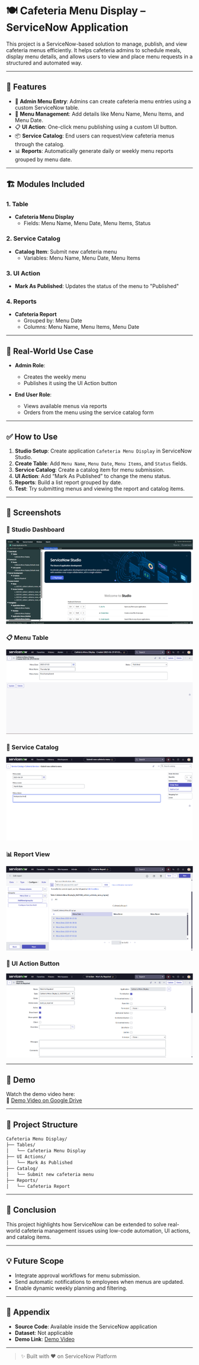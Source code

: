 # 🍽️ Cafeteria Menu Display – ServiceNow Application

This project is a ServiceNow-based solution to manage, publish, and view cafeteria menus efficiently. It helps cafeteria admins to schedule meals, display menu details, and allows users to view and place menu requests in a structured and automated way.

---

## 📌 Features

- 📝 **Admin Menu Entry**: Admins can create cafeteria menu entries using a custom ServiceNow table.
- 📆 **Menu Management**: Add details like Menu Name, Menu Items, and Menu Date.
- 📋 **UI Action**: One-click menu publishing using a custom UI button.
- 📦 **Service Catalog**: End users can request/view cafeteria menus through the catalog.
- 📊 **Reports**: Automatically generate daily or weekly menu reports grouped by menu date.

---

## 🏗️ Modules Included

### 1. Table
- **Cafeteria Menu Display**
  - Fields: Menu Name, Menu Date, Menu Items, Status

### 2. Service Catalog
- **Catalog Item**: Submit new cafeteria menu
  - Variables: Menu Name, Menu Date, Menu Items

### 3. UI Action
- **Mark As Published**: Updates the status of the menu to "Published"

### 4. Reports
- **Cafeteria Report**
  - Grouped by: Menu Date
  - Columns: Menu Name, Menu Items, Menu Date

---

## 🚶 Real-World Use Case

- **Admin Role**:
  - Creates the weekly menu
  - Publishes it using the UI Action button

- **End User Role**:
  - Views available menus via reports
  - Orders from the menu using the service catalog form

---

## ✅ How to Use

1. **Studio Setup**: Create application `Cafeteria Menu Display` in ServiceNow Studio.
2. **Create Table**: Add `Menu Name`, `Menu Date`, `Menu Items`, and `Status` fields.
3. **Service Catalog**: Create a catalog item for menu submission.
4. **UI Action**: Add “Mark As Published” to change the menu status.
5. **Reports**: Build a list report grouped by date.
6. **Test**: Try submitting menus and viewing the report and catalog items.

---

## 📸 Screenshots

### 🎯 Studio Dashboard
![Studio](images/studio.png)

### 📋 Menu Table
![Table](images/table.png)

### 🛒 Service Catalog
![Catalog](images/catalog.png)

### 📊 Report View
![Report](images/report.png)

### 🔘 UI Action Button
![UI Action](images/uiaction.png)

---

## 🎥 Demo

Watch the demo video here:  
🔗 [Demo Video on Google Drive](https://drive.google.com/file/d/1wFffABuLwg2ptjIWr0ecMGXJYzIP4D3_/view?usp=drive_link)

---

## 📂 Project Structure

```
Cafeteria Menu Display/
├── Tables/
│   └── Cafeteria Menu Display
├── UI Actions/
│   └── Mark As Published
├── Catalog/
│   └── Submit new cafeteria menu
├── Reports/
│   └── Cafeteria Report
```


---

## 🏁 Conclusion

This project highlights how ServiceNow can be extended to solve real-world cafeteria management issues using low-code automation, UI actions, and catalog items.

---

## 💡 Future Scope

- Integrate approval workflows for menu submission.
- Send automatic notifications to employees when menus are updated.
- Enable dynamic weekly planning and filtering.

---

## 📎 Appendix

- **Source Code**: Available inside the ServiceNow application
- **Dataset**: Not applicable
- **Demo Link**: [Demo Video](https://drive.google.com/file/d/1wFffABuLwg2ptjIWr0ecMGXJYzIP4D3_/view?usp=drive_link)

---

> ✨ Built with ❤️ on ServiceNow Platform


